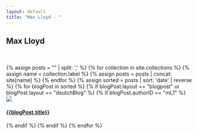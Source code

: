 ```yaml
---
layout: default
title: "Max Lloyd - "
---
```


<h2>Max Lloyd</h2>
<br><br>

<div class="container-fluid padding">
<div class="row text-center padding">
{% assign posts = "" | split: ',' %}
{% for collection in site.collections %}
{% assign name = collection.label %}
{% assign posts = posts | concat: site[name] %}
{% endfor %}
{% assign sorted = posts | sort: 'date' | reverse %}
{% for blogPost in sorted %}
{% if blogPost.layout == "blogpost" or blogPost.layout == "deutchBlog" %}
{% if blogPost.authorID == "mL1" %}

<div class="col-xs-12 col-sm-6 col-md-4">
            <div class="imageText padding">
                <a href="{{blogPost.url}}" class="hvr-grow-shadow">
                <img src="/assets/{{blogPost.imageurl}}" class="img-fluid">
                <span class="title"><h4>{{blogPost.title}}</h4></span>
                </a>
            </div>
                    
</div>

{% endif %}
{% endif %}
{% endfor %}
</div>
</div>